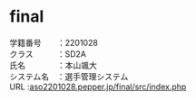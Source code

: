 # final
学籍番号　　：2201028<br>
クラス　　　：SD2A<br>
氏名　　　　：本山颯大<br>
システム名　：選手管理システム<br>
URL         :<a href="https://aso2201028.pepper.jp/final/src/index.php?classId=be4127b1-fba6-42d7-acc7-56bd29a0fd51&assignmentId=e9d2c82b-ba21-42f4-8f1a-b9a9af89ef54&submissionId=d11b0435-508a-5597-aa53-ae4a82814df4">aso2201028.pepper.jp/final/src/index.php